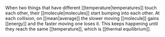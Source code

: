 When two things that have different [[temperature|temperatures]] touch each other, their [[molecule|molecules]] start bumping into each other. At each collision, on [[mean|average]] the slower moving [[molecule]] gains [[energy]] and the faster moving one loses it. This keeps happening until they reach the same [[temperature]], which is [[thermal equilibrium]]. 